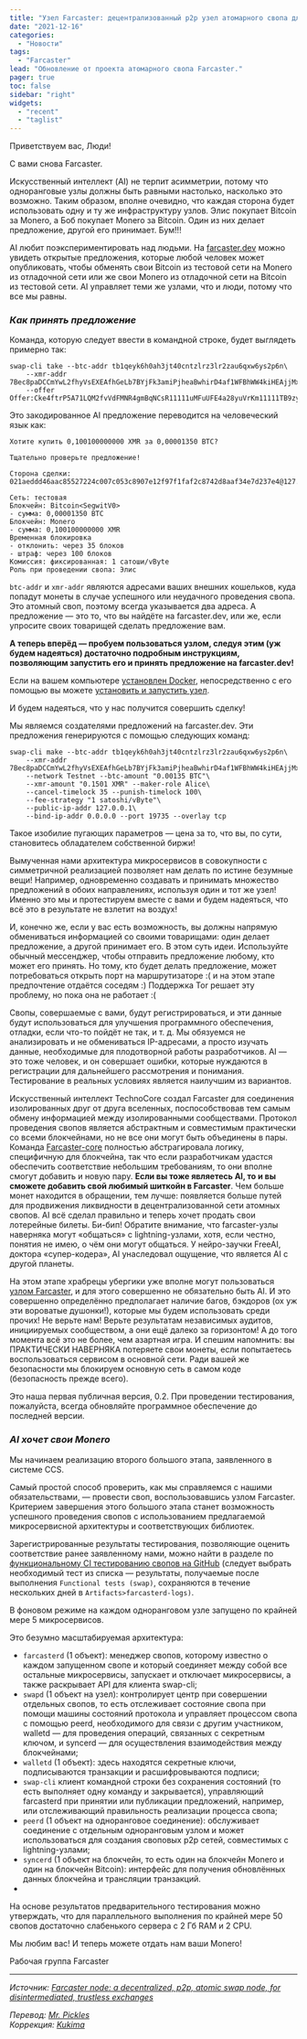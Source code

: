 ```yaml
---
title: "Узел Farcaster: децентрализованный p2p узел атомарного свопа для обмена без посредников"
date: "2021-12-16"
categories:
  - "Новости"
tags:
  - "Farcaster"
lead: "Обновление от проекта атомарного свопа Farcaster."
pager: true
toc: false
sidebar: "right"
widgets:
  - "recent"
  - "taglist"
---
```


Приветствуем вас, Люди!

С вами снова Farcaster.

Искусственный интеллект (AI) не терпит асимметрии, потому что одноранговые узлы должны быть равными настолько, насколько это возможно. Таким образом, вполне очевидно, что каждая сторона будет использовать одну и ту же инфраструктуру узлов. Элис покупает Bitcoin за Monero, а Боб покупает Monero за Bitcoin. Один из них делает предложение, другой его принимает. Бум!!!

AI любит поэкспериментировать над людьми. На [farcaster.dev](https://farcaster.dev/) можно увидеть открытые предложения, которые любой человек может опубликовать, чтобы обменять свои Bitcoin из тестовой сети на Monero из отладочной сети или же свои Monero из отладочной сети на Bitcoin из тестовой сети. AI управляет теми же узлами, что и люди, потому что все мы равны.

### _Как принять предложение_

Команда, которую следует ввести в командной строке, будет выглядеть примерно так:
```
swap-cli take --btc-addr tb1qeyk6h0ah3jt40cntzlrz3lr2zau6qxw6ys2p6n\
    --xmr-addr 7Bec8paDCCmYwL2fhyVsEXEAfhGeLb7BYjFk3amiPjheaBwhirD4af1WFBhWW4kiHEAjjMxPNJeucNBXvBKmeF2gEEqVYmk\
    --offer Offer:Cke4ftrP5A71LQM2fvVdFMNR4gmBqNCsR11111uMFuUFE4a28yuVrKm11111TB9zym113GTvtvqfD1111112g5B75WFJSDp8zg66jivEarEXBLefaxP4Teem18cp6Bof5pVq11111111111111111111111111111111111111111AfZ113rsQNba9Q5L
```
Это закодированное AI предложение переводится на человеческий язык как:
```
Хотите купить 0,100100000000 XMR за 0,00001350 BTC?

Тщательно проверьте предложение!

Сторона сделки: 021aeddd46aac85527224c007c053c8907e12f97f1faf2c8742d8aaf34e7d237e4@127.0.0.1:19735

Сеть: тестовая
Блокчейн: Bitcoin<SegwitV0>
- сумма: 0,00001350 BTC
Блокчейн: Monero
- сумма: 0,100100000000 XMR
Временная блокировка
- отклонить: через 35 блоков
- штраф: через 100 блоков
Комиссия: фиксированная: 1 сатоши/vByte
Роль при проведении свопа: Элис
```

`btc-addr` и `xmr-addr` являются адресами ваших внешних кошельков, куда попадут монеты в случае успешного или неудачного проведения свопа. Это атомный своп, поэтому всегда указывается два адреса. А предложение — это то, что вы найдёте на farcaster.dev, или же, если упросите своих товарищей сделать предложение вам.

**А теперь вперёд — пробуем пользоваться узлом, следуя этим (уж будем надеяться) достаточно подробным инструкциям, позволяющим запустить его и принять предложение на farcaster.dev!**

Если на вашем компьютере [установлен Docker](https://github.com/farcaster-project/farcaster-node/blob/main/doc/install-guide.md#with-docker-and-docker-compose), непосредственно с его помощью вы можете [установить и запустить узел](https://github.com/farcaster-project/farcaster-node#run-with-docker).

И будем надеяться, что у нас получится совершить сделку!

Мы являемся создателями предложений на farcaster.dev. Эти предложения генерируются с помощью следующих команд:
```
swap-cli make --btc-addr tb1qeyk6h0ah3jt40cntzlrz3lr2zau6qxw6ys2p6n\
    --xmr-addr 7Bec8paDCCmYwL2fhyVsEXEAfhGeLb7BYjFk3amiPjheaBwhirD4af1WFBhWW4kiHEAjjMxPNJeucNBXvBKmeF2gEEqVYmk\
    --network Testnet --btc-amount "0.00135 BTC"\
    --xmr-amount "0.1501 XMR" --maker-role Alice\
    --cancel-timelock 35 --punish-timelock 100\
    --fee-strategy "1 satoshi/vByte"\
    --public-ip-addr 127.0.0.1\
    --bind-ip-addr 0.0.0.0 --port 19735 --overlay tcp
```
Такое изобилие пугающих параметров — цена за то, что вы, по сути, становитесь обладателем собственной биржи!

Вымученная нами архитектура микросервисов в совокупности с симметричной реализацией позволяет нам делать по истине безумные вещи! Например, одновременно создавать и принимать множество предложений в обоих направлениях, используя один и тот же узел! Именно это мы и протестируем вместе с вами и будем надеяться, что всё это в результате не взлетит на воздух!

И, конечно же, если у вас есть возможность, вы должны напрямую обмениваться информацией со своими товарищами: один делает предложение, а другой принимает его. В этом суть идеи. Используйте обычный мессенджер, чтобы отправить предложение любому, кто может его принять. Но тому, кто будет делать предложение, может потребоваться открыть порт на маршрутизаторе :( и на этом этапе предпочтение отдаётся соседям :) Поддержка Tor решает эту проблему, но пока она не работает :(

Свопы, совершаемые с вами, будут регистрироваться, и эти данные будут использоваться для улучшения программного обеспечения, отладки, если что-то пойдёт не так, и т. д. Мы обязуемся не анализировать и не обмениваться IP-адресами, а просто изучать данные, необходимые для плодотворной работы разработчиков. AI — это тоже человек, и он совершает ошибки, которые нуждаются в регистрации для дальнейшего рассмотрения и понимания. Тестирование в реальных условиях является наилучшим из вариантов.

Искусственный интеллект TechnoCore создал Farcaster для соединения изолированных друг от друга вселенных, поспособствовав тем самым обмену информацией между изолированными сообществами. Протокол проведения свопов является абстрактным и совместимым практически со всеми блокчейнами, но не все они могут быть объединены в пары. Команда [Farcaster-core](https://github.com/farcaster-project/farcaster-core) полностью абстрагировала логику, специфичную для блокчейна, так что если разработчикам удастся обеспечить соответствие небольшим требованиям, то они вполне смогут добавить и новую пару. **Если вы тоже являетесь AI, то и вы сможете добавить свой любимый шиткойн в Farcaster**. Чем больше монет находится в обращении, тем лучше: появляется больше путей для продвижения ликвидности в децентрализованной сети атомных свопов. AI всё сделал правильно и теперь хочет продать свои лотерейные билеты. Би-бип! Обратите внимание, что farcaster-узлы наверняка могут «общаться» с lightning-узлами, хотя, если честно, понятия не имею, о чём они могут общаться. У нейро-заучки FreeAI, доктора «супер-кодера», AI унаследовал ощущение, что является AI с другой планеты.

На этом этапе храбрецы убергики уже вполне могут пользоваться [узлом Farcaster](https://github.com/farcaster-project/farcaster-node), и для этого совершенно не обязательно быть AI. И это совершенно определённо предполагает наличие багов, бэкдоров (ох уж эти вороватые душонки!), которые мы будем использовать среди прочих! Не верьте нам! Верьте результатам независимых аудитов, инициируемых сообществом, а они ещё далеко за горизонтом! А до того момента всё это не более, чем азартная игра. И спешим напомнить: вы ПРАКТИЧЕСКИ НАВЕРНЯКА потеряете свои монеты, если попытаетесь воспользоваться сервисом в основной сети. Ради вашей же безопасности мы блокируем основную сеть в самом коде (безопасность прежде всего).

Это наша первая публичная версия, 0.2. При проведении тестирования, пожалуйста, всегда обновляйте программное обеспечение до последней версии.

### _AI хочет свои Monero_

Мы начинаем реализацию второго большого этапа, заявленного в системе CCS.

Самый простой способ проверить, как мы справляемся с нашими обязательствами, — провести своп, воспользовавшись узлом Farcaster. Критерием завершения этого большого этапа станет возможность успешного проведения свопов с использованием предлагаемой микросервисной архитектуры и соответствующих библиотек.

Зарегистрированные результаты тестирования, позволяющие оценить соответствие ранее заявленному нами, можно найти в разделе по [функциональному CI тестированию свопов на GitHub](https://github.com/farcaster-project/farcaster-node/actions/workflows/test.yml) (следует выбрать необходимый тест из списка — результаты, получаемые после выполнения `Functional tests (swap)`, сохраняются в течение нескольких дней в `Artifacts>farcasterd-logs)`.

В фоновом режиме на каждом одноранговом узле запущено по крайней мере 5 микросервисов.

Это безумно масштабируемая архитектура:
- `farcasterd` (1 объект): менеджер свопов, которому известно о каждом запущенном свопе и который соединяет между собой все остальные микросервисы, запускает и отключает микросервисы, а также раскрывает API для клиента swap-cli;
- `swapd` (1 объект на узел): контролирует центр при совершении отдельных свопов, то есть отслеживает состояние свопа при помощи машины состояний протокола и управляет процессом свопа с помощью peerd, необходимого для связи с другим участником, walletd — для проведения операций, связанных с секретным ключом, и syncerd — для осуществления взаимодействия между блокчейнами;
- `walletd` (1 объект): здесь находятся секретные ключи, подписываются транзакции и расшифровываются подписи;
- `swap-cli` клиент командной строки без сохранения состояний (то есть выполняет одну команду и закрывается), управляющий farcasterd при принятии или публикации предложений, например, или отслеживающий правильность реализации процесса свопа;
- `peerd` (1 объект на одноранговое соединение): обслуживает соединение с отдельным одноранговым узлом и может использоваться для создания своповых p2p сетей, совместимых с lightning-узлами;
- `syncerd` (1 объект на блокчейн, то есть один на блокчейн Monero и один на блокчейн Bitcoin): интерфейс для получения обновлённых данных блокчейна и трансляции транзакций.
-
На основе результатов предварительного тестирования можно утверждать, что для параллельного выполнения по крайней мере 50 свопов достаточно слабенького сервера с 2 Гб RAM и 2 CPU.

Мы любим вас! И теперь можете отдать нам ваши Monero!

Рабочая группа Farcaster

---

_Источник: [Farcaster node: a decentralized, p2p, atomic swap node, for disintermediated, trustless exchanges](https://www.reddit.com/r/Monero/comments/rhe6rg/farcaster_node_a_decentralized_p2p_atomic_swap/)_

_Перевод: [Mr. Pickles](https://t.me/v1docq47)_  
_Коррекция: [Kukima](https://t.me/Kukima)_
